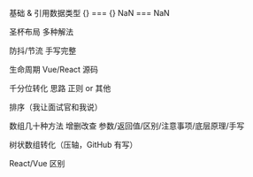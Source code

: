 基础 & 引用数据类型 {} === {} NaN === NaN

圣杯布局 多种解法

防抖/节流 手写完整

生命周期 Vue/React 源码

千分位转化 思路 正则 or 其他

排序（我让面试官和我说）

数组几十种方法 增删改查 参数/返回值/区别/注意事项/底层原理/手写

树状数组转化（压轴，GitHub 有写）

React/Vue 区别
